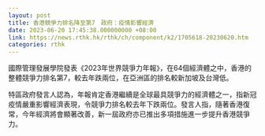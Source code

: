 ```yaml
---
layout: post
title: 香港競爭力排名降至第7　政府：疫情影響經濟
date: 2023-06-20 17:45:38.000000000 +08:00
link: https://news.rthk.hk/rthk/ch/component/k2/1705618-20230620.htm
categories: rthk
---
```


國際管理發展學院發表《2023年世界競爭力年報》，在64個經濟體之中，香港的整體競爭力排名第7，較去年跌兩位，在亞洲區的排名較新加坡及台灣低。

特區政府發言人認為，年報肯定香港繼續是全球最具競爭力的經濟體之一，指新冠疫情嚴重影響經濟表現，令競爭力排名較去年下跌兩位。發言人指，隨著香港復常，今年經濟將會顯著改善，新一屆政府亦已推出多項措施進一步提升香港競爭力。
